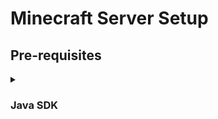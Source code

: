 # Minecraft Server Setup

## Pre-requisites
<details>
  <summary><h3>Java SDK</h3></summary>
  Minecraft has many versions and each has different requirements when it comes to which version of Java they require. <br>
  <sub><i>Note: Minecraft Server will not run with the built-in installation of Java JRE that comes with the Minecraft installer. It requires a pre-installed Java SDK.</i></sub> <br> <br>
  <table>
  <tr>
    <th>Minecraft</th>
    <th>JDK Version</th>
    <th>OS</th>
  </tr>
  <tr>
    <td>1.12 - 1.16.5</td>
    <td align="center"><a href="https://www.oracle.com/java/technologies/javase/javase8u211-later-archive-downloads.html">Java 08</a></td>
    <td><a href="https://www.oracle.com/java/technologies/javase/javase8u211-later-archive-downloads.html#license-lightbox">Windows x64</a></td>
  </tr>
  <tr>
    <td>1.17 - 1.17.1</td>
    <td align="center"><a href="https://www.oracle.com/java/technologies/javase/jdk16-archive-downloads.html">Java 16</a></td>
    <td><a href="https://www.oracle.com/java/technologies/javase/jdk16-archive-downloads.html#license-lightbox">Windows x64</a></td>
  </tr>
  <tr>
    <td>1.18 - 1.20</td>
    <td align="center"><a href="https://www.oracle.com/java/technologies/downloads/#jdk17">Java 17</a></td>
    <td><a href="https://download.oracle.com/java/17/latest/jdk-17_windows-x64_bin.exe">Windows x64</a></td>
  </tr>
  <tr>
    <td>Latest</td>
    <td align="center"><a href="https://www.oracle.com/java/technologies/downloads/#java20">Java 20</a></td>
    <td><a href="https://download.oracle.com/java/20/latest/jdk-20_windows-x64_bin.exe">Windows x64</a></td>
  </tr>
  </table>
  <sub><i>Older Versions: <a href="https://www.oracle.com/java/technologies/downloads/archive/">JDK Archive</a></i></sub>
</details>

